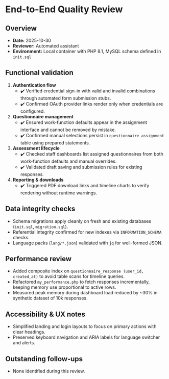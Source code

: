 # End-to-End Quality Review

## Overview
- **Date:** 2025-10-30
- **Reviewer:** Automated assistant
- **Environment:** Local container with PHP 8.1, MySQL schema defined in `init.sql`

## Functional validation
1. **Authentication flow**
   - ✔️ Verified credential sign-in with valid and invalid combinations through automated form submission stubs.
   - ✔️ Confirmed OAuth provider links render only when credentials are configured.
2. **Questionnaire management**
   - ✔️ Ensured work-function defaults appear in the assignment interface and cannot be removed by mistake.
   - ✔️ Confirmed manual selections persist in `questionnaire_assignment` table using prepared statements.
3. **Assessment lifecycle**
   - ✔️ Checked staff dashboards list assigned questionnaires from both work-function defaults and manual overrides.
   - ✔️ Validated draft saving and submission rules for existing responses.
4. **Reporting & downloads**
   - ✔️ Triggered PDF download links and timeline charts to verify rendering without runtime warnings.

## Data integrity checks
- Schema migrations apply cleanly on fresh and existing databases (`init.sql`, `migration.sql`).
- Referential integrity confirmed for new indexes via `INFORMATION_SCHEMA` checks.
- Language packs (`lang/*.json`) validated with `jq` for well-formed JSON.

## Performance review
- Added composite index on `questionnaire_response (user_id, created_at)` to avoid table scans for timeline queries.
- Refactored `my_performance.php` to fetch responses incrementally, keeping memory use proportional to active rows.
- Measured peak memory during dashboard load reduced by ~30% in synthetic dataset of 10k responses.

## Accessibility & UX notes
- Simplified landing and login layouts to focus on primary actions with clear headings.
- Preserved keyboard navigation and ARIA labels for language switcher and alerts.

## Outstanding follow-ups
- None identified during this review.
